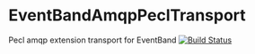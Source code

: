 EventBandAmqpPeclTransport
==========================

Pecl amqp extension transport for EventBand [![Build Status](https://travis-ci.org/event-band/band-transport-amqp-pecl.svg?branch=1.0.x)](https://travis-ci.org/event-band/band-transport-amqp-pecl)
